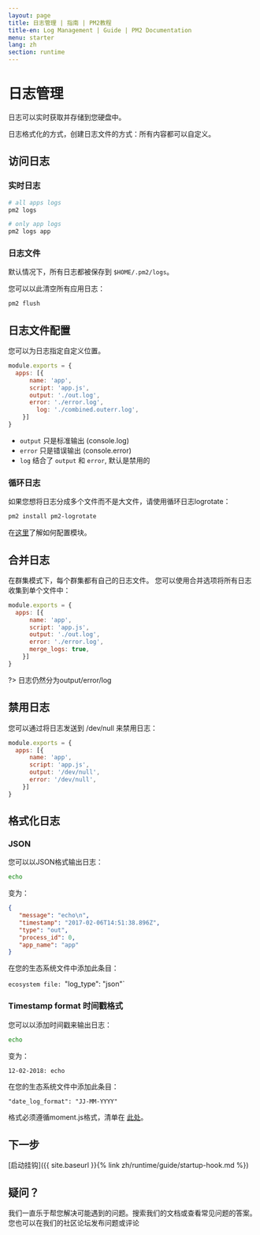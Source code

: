```yaml
---
layout: page
title: 日志管理 | 指南 | PM2教程
title-en: Log Management | Guide | PM2 Documentation
menu: starter
lang: zh
section: runtime
---
```


# 日志管理

日志可以实时获取并存储到您硬盘中。

日志格式化的方式，创建日志文件的方式：所有内容都可以自定义。

## 访问日志

### 实时日志

```bash
# all apps logs
pm2 logs

# only app logs
pm2 logs app
```

### 日志文件

默认情况下，所有日志都被保存到 `$HOME/.pm2/logs`。

您可以以此清空所有应用日志：

```bash
pm2 flush
```

## 日志文件配置

您可以为日志指定自定义位置。

```javascript
module.exports = {
  apps: [{
      name: 'app',
      script: 'app.js',
      output: './out.log',
      error: './error.log',
	    log: './combined.outerr.log',
    }]
}
```

- `output` 只是标准输出 (console.log)
- `error` 只是错误输出 (console.error)
- `log` 结合了 `output` 和 `error`, 默认是禁用的

### 循环日志

如果您想将日志分成多个文件而不是大文件，请使用循环日志logrotate：

```bash
pm2 install pm2-logrotate
```

在[这里](https://github.com/keymetrics/pm2-logrotate)了解如何配置模块。

## 合并日志

在群集模式下，每个群集都有自己的日志文件。 您可以使用合并选项将所有日志收集到单个文件中：

```javascript
module.exports = {
  apps: [{
      name: 'app',
      script: 'app.js',
      output: './out.log',
      error: './error.log',
      merge_logs: true,
    }]
}
```

?> 日志仍然分为output/error/log

## 禁用日志

您可以通过将日志发送到 /dev/null 来禁用日志：

```javascript
module.exports = {
  apps: [{
      name: 'app',
      script: 'app.js',
      output: '/dev/null',
      error: '/dev/null',
    }]
}
```

## 格式化日志

### JSON

您可以以JSON格式输出日志：

```bash
echo
```

变为：

```json
{
   "message": "echo\n",
   "timestamp": "2017-02-06T14:51:38.896Z",
   "type": "out",
   "process_id": 0,
   "app_name": "app"
}
```

在您的生态系统文件中添加此条目：

`ecosystem file: `"log_type": "json"`

### Timestamp format 时间戳格式

您可以以添加时间戳来输出日志：

```bash
echo
```

变为：

```bash
12-02-2018: echo
```

在您的生态系统文件中添加此条目：

`"date_log_format": "JJ-MM-YYYY"`

格式必须遵循moment.js格式，清单在 [此处](https://momentjs.com/docs/#/parsing/string-format/)。

## 下一步

[启动挂钩]({{ site.baseurl }}{% link zh/runtime/guide/startup-hook.md %})

## 疑问？

我们一直乐于帮您解决可能遇到的问题。搜索我们的文档或查看常见问题的答案。您也可以在我们的社区论坛发布问题或评论